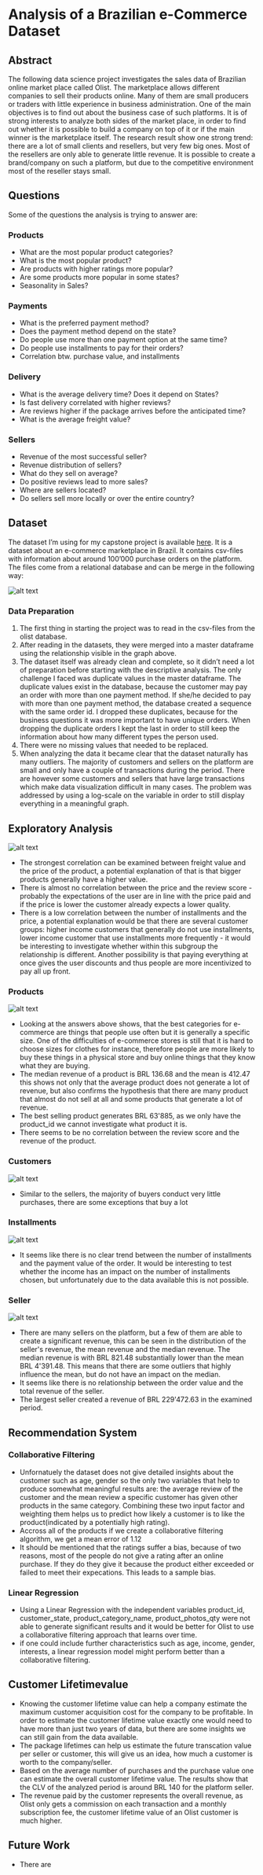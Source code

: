 # Analysis of a Brazilian e-Commerce Dataset
## Abstract
The following data science project investigates the sales data of Brazilian online market place called Olist. The marketplace  allows different companies to sell their products online. Many of them are small producers or traders with little experience in business administration. One of the main objectives is to find out about the business case of such platforms. It is of strong interests to analyze both sides of the market place, in order to find out whether it is possible to build a company on top of it or if the main winner is the marketplace itself.
The research result show one strong trend: there are a lot of small clients and resellers, but very few big ones. Most of the resellers are only able to generate little revenue. It is possible to create a brand/company on such a platform, but due to the competitive environment most of the reseller stays small. 

## Questions
Some of the questions the analysis is trying to answer are:
### Products
* What are the most popular product categories?
* What is the most popular product?
* Are products with higher ratings more popular?
* Are some products more popular in some states?
* Seasonality in Sales?

### Payments
* What is the preferred payment method?
* Does the payment method depend on the state?
* Do people use more than one payment option at the same time?
* Do people use installments to pay for their orders?
* Correlation btw. purchase value, and installments

### Delivery
* What is the average delivery time? Does it depend on States?
* Is fast delivery correlated with higher reviews?
* Are reviews higher if the package arrives before the anticipated time?
* What is the average freight value?

### Sellers
* Revenue of the most successful seller?
* Revenue distribution of sellers?
* What do they sell on average?
* Do positive reviews lead to more sales?
* Where are sellers located?
* Do sellers sell more locally or over the entire country?

## Dataset
The dataset I’m using for my capstone project is available [here](https://www.kaggle.com/olistbr/brazilian-ecommerce). It is a dataset about an e-commerce marketplace in Brazil. It contains csv-files with information about around 100’000 purchase orders on the platform. The files come from a relational database and can be merge in the following way:

![alt text](https://i.imgur.com/HRhd2Y0.png "Database Structure")

### Data Preparation
1. The first thing in starting the project was to read in the csv-files from the olist database.
2. After reading in the datasets, they were merged into a master dataframe using the relationship visible in the graph above.
3. The dataset itself was already clean and complete, so it didn’t need a lot of preparation before starting with the descriptive analysis. The only challenge I faced was duplicate values in the master dataframe. The duplicate values exist in the database, because the customer may pay an order with more than one payment method. If she/he decided to pay with more than one payment method, the database created a sequence with the same order id. I dropped these duplicates, because for the business questions it was more important to have unique orders. When dropping the duplicate orders I kept the last in order to still keep the information about how many different types the person used. 
4. There were no missing values that needed to be replaced.
5. When analyzing the data it became clear that the dataset naturally has many outliers. The majority of customers and sellers on the platform are small and only have a couple of transactions during the period. There are however some customers and sellers that have large transactions which make data visualization difficult in many cases. The problem was addressed by using a log-scale on the variable in order to still display everything in a meaningful graph.

## Exploratory Analysis
![alt text](https://github.com/ldietsche/Springboard_Course/blob/master/Capstone%20Project%201/Pictures/Heatmap.png "Heatmap")
* The strongest correlation can be examined between freight value and the price of the product, a potential explanation of that is that bigger products generally have a higher value.
* There is almost no correlation between the price and the review score - probably the expectations of the user are in line with the price paid and if the price is lower the customer already expects a lower quality.
* There is a low correlation between the number of installments and the price, a potential explanation would be that there are several customer groups: higher income customers that generally do not use installments, lower income customer that use installments more frequently - it would be interesting to investigate whether within this subgroup the relationship is different. Another possibility is that paying everything at once gives the user discounts and thus people are more incentivized to pay all up front.

### Products
![alt text](https://github.com/ldietsche/Springboard_Course/blob/master/Capstone%20Project%201/Pictures/Top_10_Categories_by_Revenue.png)
* Looking at the answers above shows, that the best categories for e-commerce are things that people use often but it is generally a specific size. One of the difficulties of e-commerce stores is still that it is hard to choose sizes for clothes for instance, therefore people are more likely to buy these things in a physical store and buy online things that they know what they are buying.
* The median revenue of a product is BRL 136.68 and the mean is 412.47 this shows not only that the average product does not generate a lot of revenue, but also confirms the hypothesis that there are many product that almost do not sell at all and some products that generate a lot of revenue.
* The best selling product generates BRL 63'885, as we only have the product_id we cannot investigate what product it is.
* There seems to be no correlation between the review score and the revenue of the product.

### Customers
![alt text](https://github.com/ldietsche/Springboard_Course/blob/master/Capstone%20Project%201/Pictures/Number_of_Units_Bought_by_Single_Customer.png)
* Similar to the sellers, the majority of buyers conduct very little purchases, there are some exceptions that buy a lot

### Installments
![alt text](https://github.com/ldietsche/Springboard_Course/blob/master/Capstone%20Project%201/Pictures/Comparison_of_Payment_Value_and_Number_of_Installments.png)
* It seems like there is no clear trend between the number of installments and the payment value of the order. It would be interesting to test whether the income has an impact on the number of installments chosen, but unfortunately due to the data available this is not possible.

### Seller
![alt text](https://github.com/ldietsche/Springboard_Course/blob/master/Capstone%20Project%201/Pictures/Distribution_Sellers_Revenue.png)
* There are many sellers on the platform, but a few of them are able to create a significant revenue, this can be seen in the distribution of the seller's revenue, the mean revenue and the median revenue. The median revenue is with BRL 821.48 substantially lower than the mean BRL 4'391.48. This means that there are some outliers that highly influence the mean, but do not have an impact on the median.
* It seems like there is no relationship between the order value and the total revenue of the seller.
* The largest seller created a revenue of BRL 229'472.63 in the examined period.

## Recommendation System
### Collaborative Filtering
* Unfornatuely the dataset does not give detailed insights about the customer such as age, gender so the only two variables that help to produce somewhat meaningful results are: the average review of the customer and the mean review a specific customer has given other products in the same category. Combining these two input factor and weighting them helps us to predict how likely a customer is to like the product(indicated by a potentially high rating).
* Accross all of the products if we create a collaborative filtering algorithm, we get a mean error of 1.12
* It should be mentioned that the ratings suffer a bias, because of two reasons, most of the people do not give a rating after an online purchase. If they do they give it because the product either exceeded or failed to meet their expecations. This leads to a sample bias. 

### Linear Regression
* Using a Linear Regression with the independent variables product_id, customer_state, product_category_name, product_photos_qty were not able to generate significant results and it would be better for Olist to use a collaborative filtering approach that learns over time.
* if one could include further characteristics such as age, income, gender, interests, a linear regression model might perform better than a collaborative filtering.

## Customer Lifetimevalue
* Knowing the customer lifetime value can help a company estimate the maximum customer acquisition cost for the company to be profitable. In order to estimate the customer lifetime value exactly one would need to have more than just two years of data, but there are some insights we can still gain from the data available.
* The package lifetimes can help us estimate the future transcation value per seller or customer, this will give us an idea, how much a customer is worth to the company/seller.
* Based on the average number of purchases and the purchase value one can estimate the overall customer lifetime value. The results show that the CLV of the analyzed period is around BRL 140 for the platform seller. 
* The revenue paid by the customer represents the overall revenue, as Olist only gets a commission on each transaction and a monthly subscription fee, the customer lifetime value of an Olist customer is much higher.

## Future Work
* There are 
